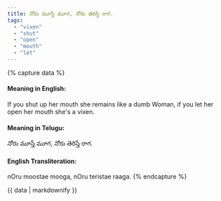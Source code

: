 ```yaml
---
title: నోరు మూస్తే మూగ, నోరు తెరిస్తే రాగ.
tags:
  - "vixen"
  - "shut"
  - "open"
  - "mouth"
  - "let"
---
```


{% capture data %}
#### Meaning in English:
If you shut up her mouth she remains like a dumb Woman, if you let her open her mouth she's a vixen.

#### Meaning in Telugu:
నోరు మూస్తే మూగ, నోరు తెరిస్తే రాగ.

#### English Transliteration:
nOru moostae mooga, nOru teristae raaga.
{% endcapture %}

<div class="notice">{{ data | markdownify }}</div>

